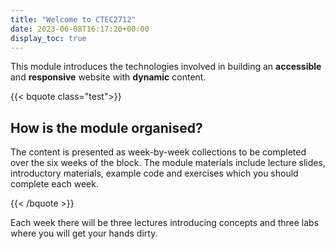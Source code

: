 ```yaml
---
title: "Welcome to CTEC2712"
date: 2023-06-08T16:17:20+00:00
display_toc: true
---
```


This module introduces the technologies involved in building an **accessible** and **responsive** website with **dynamic** content.

{{< bquote class="test">}}

## How is the module organised?

The content is presented as week-by-week collections to be completed over the six weeks of the block.
The module materials include lecture slides, introductory materials, example code and exercises which you should complete each week.

{{< /bquote >}}

Each week there will be three lectures introducing concepts and three labs where you will get your hands dirty. 